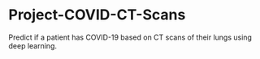 # Project-COVID-CT-Scans
Predict if a patient has COVID-19 based on CT scans of their lungs using deep learning.
